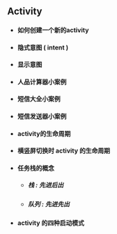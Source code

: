 ## Activity

* #### 如何创建一个新的activity
* #### 隐式意图 \( intent \)
* #### 显示意图
* #### 人品计算器小案例
* #### 短信大全小案例
* #### 短信发送器小案例
* #### activity的生命周期
* #### 横竖屏切换时 activity 的生命周期
* #### 任务栈的概念

  * ##### 栈 : 先进后出
  * ##### 队列 : 先进先出
* #### activity 的四种启动模式




